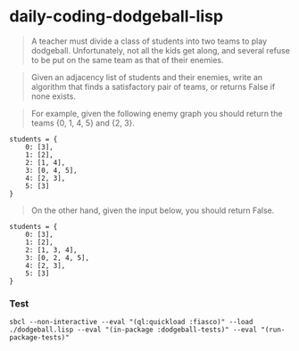 # daily-coding-dodgeball-lisp

> A teacher must divide a class of students into two teams to play dodgeball.
> Unfortunately, not all the kids get along, and several refuse to be put on the same team as that of their enemies.

> Given an adjacency list of students and their enemies, write an algorithm that finds a satisfactory pair of teams,
> or returns False if none exists.

> For example, given the following enemy graph you should return the teams {0, 1, 4, 5} and {2, 3}.

    students = {
        0: [3],
        1: [2],
        2: [1, 4],
        3: [0, 4, 5],
        4: [2, 3],
        5: [3]
    }

> On the other hand, given the input below, you should return False.

    students = {
        0: [3],
        1: [2],
        2: [1, 3, 4],
        3: [0, 2, 4, 5],
        4: [2, 3],
        5: [3]
    }

### Test

    sbcl --non-interactive --eval "(ql:quickload :fiasco)" --load ./dodgeball.lisp --eval "(in-package :dodgeball-tests)" --eval "(run-package-tests)"